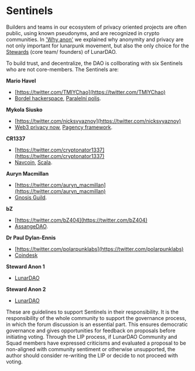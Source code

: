 # Sentinels

Builders and teams in our ecosystem of privacy oriented projects are often public, using known pseudonyms, and are recognized in crypto communities. In ['Why anon'](https://lunardao.net/why-anon.html) we explained why anonymity and privacy are not only important for lunarpunk movement, but also the only choice for the [Stewards](./stewards.md) (core team/ founders) of LunarDAO.

To build trust, and decentralize, the DAO is collborating with six Sentinels who are not core-members. The Sentinels are:

**Mario Havel**

* [https://twitter.com/TMIYChao](https://twitter.com/TMIYChao)
* [Bordel hackerspace](https://bordel.paralelnipolis.cz/#/), [Paralelní polis](https://www.paralelnipolis.cz/en/o-nas/).

**Mykola Siusko**  

* [https://twitter.com/nicksvyaznoy](https://twitter.com/nicksvyaznoy)
* [Web3 privacy now](https://t.co/doFHV0yQj5), [Pagency framework](https://github.com/Msiusko/web3privacy/tree/main/Pagency).

**CR1337**  

* [https://twitter.com/cryptonator1337](https://twitter.com/cryptonator1337)
* [Navcoin](https://twitter.com/Navcoin), [Scala](https://twitter.com/scalaHQ).

**Auryn Macmillan**

* [https://twitter.com/auryn_macmillan](https://twitter.com/auryn_macmillan)
* [Gnosis Guild](https://twitter.com/gnosisguild).

**bZ**  

* [https://twitter.com/bZ404](https://twitter.com/bZ404)
* [AssangeDAO](https://twitter.com/AssangeDAO).

**Dr Paul Dylan-Ennis**

* [https://twitter.com/polarpunklabs](https://twitter.com/polarpunklabs)
* [Coindesk](https://www.coindesk.com/author/dr-paul-j-dylan-ennis/)

**Steward Anon 1**

* [LunarDAO](https://lunardao.net/)

**Steward Anon 2**

* [LunarDAO](https://lunardao.net/)

These are guidelines to support Sentinels in their responsibility. It is the responsibility of the whole community to support the governance process, in which the forum discussion is an essential part. This ensures democratic governance and gives opportunities for feedback on proposals before initiating voting. Through the LIP process, if LunarDAO Community and Squad members have expressed criticisms and evaluated a proposal to be non-aligned with community sentiment or otherwise unsupported, the author should consider re-writing the LIP or decide to not proceed with voting.

